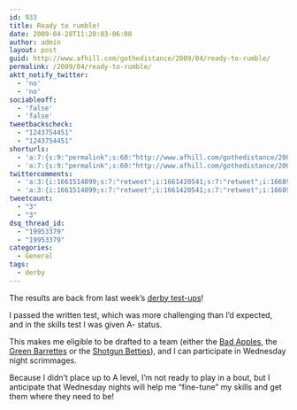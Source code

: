 ```yaml
---
id: 933
title: Ready to rumble!
date: 2009-04-28T11:20:03-06:00
author: admin
layout: post
guid: http://www.afhill.com/gothedistance/2009/04/ready-to-rumble/
permalink: /2009/04/ready-to-rumble/
aktt_notify_twitter:
  - 'no'
  - 'no'
sociableoff:
  - 'false'
  - 'false'
tweetbackscheck:
  - "1243754451"
  - "1243754451"
shorturls:
  - 'a:7:{s:9:"permalink";s:60:"http://www.afhill.com/gothedistance/2009/04/ready-to-rumble/";s:7:"tinyurl";s:25:"http://tinyurl.com/dfwds2";s:4:"isgd";s:17:"http://is.gd/vFDU";s:5:"bitly";s:19:"http://bit.ly/vSkNj";s:5:"snipr";s:22:"http://snipr.com/h3npq";s:5:"snurl";s:22:"http://snurl.com/h3npq";s:7:"snipurl";s:24:"http://snipurl.com/h3npq";}'
  - 'a:7:{s:9:"permalink";s:60:"http://www.afhill.com/gothedistance/2009/04/ready-to-rumble/";s:7:"tinyurl";s:25:"http://tinyurl.com/dfwds2";s:4:"isgd";s:17:"http://is.gd/vFDU";s:5:"bitly";s:19:"http://bit.ly/vSkNj";s:5:"snipr";s:22:"http://snipr.com/h3npq";s:5:"snurl";s:22:"http://snurl.com/h3npq";s:7:"snipurl";s:24:"http://snipurl.com/h3npq";}'
twittercomments:
  - 'a:3:{i:1661514899;s:7:"retweet";i:1661420541;s:7:"retweet";i:1668995100;s:7:"retweet";}'
  - 'a:3:{i:1661514899;s:7:"retweet";i:1661420541;s:7:"retweet";i:1668995100;s:7:"retweet";}'
tweetcount:
  - "3"
  - "3"
dsq_thread_id:
  - "19953379"
  - "19953379"
categories:
  - General
tags:
  - derby
---
```

The results are back from last week&#8217;s [derby test-ups](http://www.afhill.com/gothedistance/2009/04/derby-test-ups/)! 

I passed the written test, which was more challenging than I&#8217;d expected, and in the skills test I was given A- status.

This makes me eligible to be drafted to a team (either the [Bad Apples](http://www.denverrollerdolls.org/teams_badapples.php), the [Green Barrettes](http://www.denverrollerdolls.org/teams_greenbarrettes.php) or the [Shotgun Betties](http://www.denverrollerdolls.org/teams_shotgunbetties.php)), and I can participate in Wednesday night scrimmages. 

Because I didn&#8217;t place up to A level, I&#8217;m not ready to play in a bout, but I anticipate that Wednesday nights will help me &#8220;fine-tune&#8221; my skills and get them where they need to be!